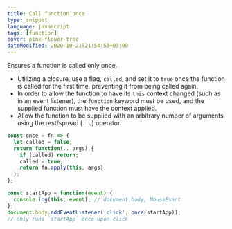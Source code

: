 ```yaml
---
title: Call function once
type: snippet
language: javascript
tags: [function]
cover: pink-flower-tree
dateModified: 2020-10-21T21:54:53+03:00
---
```


Ensures a function is called only once.

- Utilizing a closure, use a flag, `called`, and set it to `true` once the function is called for the first time, preventing it from being called again.
- In order to allow the function to have its `this` context changed (such as in an event listener), the `function` keyword must be used, and the supplied function must have the context applied.
- Allow the function to be supplied with an arbitrary number of arguments using the rest/spread (`...`) operator.

```js
const once = fn => {
  let called = false;
  return function(...args) {
    if (called) return;
    called = true;
    return fn.apply(this, args);
  };
};
```

```js
const startApp = function(event) {
  console.log(this, event); // document.body, MouseEvent
};
document.body.addEventListener('click', once(startApp));
// only runs `startApp` once upon click
```